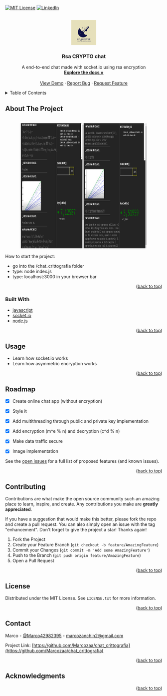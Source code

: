 <div id="top"></div>


[![MIT License][license-shield]][license-url]
[![LinkedIn][linkedin-shield]](https://www.linkedin.com/in/marco-zanchin-0b7a0a1b5/)



<!-- PROJECT LOGO -->
<br />
<div align="center">
  <a href="https://github.com/othneildrew/Best-README-Template">
    <img src="logo_rsachat.png" alt="Logo" width="80" height="80">
  </a>

  <h3 align="center">Rsa CRYPTO chat</h3>

  <p align="center">
    A end-to-end chat made with socket.io using rsa encryption
    <br />
    <a href="https://github.com/Marcozaa/chat_crittografia"><strong>Explore the docs »</strong></a>
    <br />
    <br />
    <a href="">View Demo</a>
    ·
    <a href="https://github.com/Marcozaa/chat_crittografia/issues">Report Bug</a>
    ·
    <a href="https://github.com/Marcozaa/chat_crittografia/issues">Request Feature</a>
  </p>
</div>



<!-- TABLE OF CONTENTS -->
<details>
  <summary>Table of Contents</summary>
  <ol>
    <li>
      <a href="#about-the-project">About The Project</a>
      <ul>
        <li><a href="#built-with">Built With</a></li>
      </ul>
    </li>
    <li>
      <a href="#getting-started">Getting Started</a>
      <ul>
        <li><a href="#prerequisites">Prerequisites</a></li>
        <li><a href="#installation">Installation</a></li>
      </ul>
    </li>
    <li><a href="#usage">Usage</a></li>
    <li><a href="#roadmap">Roadmap</a></li>
    <li><a href="#contributing">Contributing</a></li>
    <li><a href="#license">License</a></li>
    <li><a href="#contact">Contact</a></li>
    <li><a href="#acknowledgments">Acknowledgments</a></li>
  </ol>
</details>



<!-- ABOUT THE PROJECT -->
## About The Project
<br />
<div align="center">
  <a href="https://github.com/othneildrew/Best-README-Template">
    <img src="chatapp3.PNG" alt="Logo" width="80%" height="400">
  </a>
 </div>

How to start the project:
* go into the /chat_crittografia folder
* type: node index.js
* type: localhost:3000 in your browser bar 


<p align="right">(<a href="#top">back to top</a>)</p>



### Built With

* [javascript](https://javascript.com/)
* [socket.io](https://socket.io/)
* [node.js](nodejs.org)


<p align="right">(<a href="#top">back to top</a>)</p>




<!-- USAGE EXAMPLES -->
## Usage

- Learn how socket.io works 
- Learn how asymmetric encryption works


<p align="right">(<a href="#top">back to top</a>)</p>



<!-- ROADMAP -->
## Roadmap

- [x] Create online chat app (without encryption)
- [x] Style it
- [x] Add multithreading through public and private key implementation
- [x] Add encryption (m^e % n) and decryption (c^d % n)
- [x] Make data traffic secure
- [x] Image implementation


See the [open issues](https://github.com/Marcozaa/chat_crittografia/issues) for a full list of proposed features (and known issues).

<p align="right">(<a href="#top">back to top</a>)</p>



<!-- CONTRIBUTING -->
## Contributing

Contributions are what make the open source community such an amazing place to learn, inspire, and create. Any contributions you make are **greatly appreciated**.

If you have a suggestion that would make this better, please fork the repo and create a pull request. You can also simply open an issue with the tag "enhancement".
Don't forget to give the project a star! Thanks again!

1. Fork the Project
2. Create your Feature Branch (`git checkout -b feature/AmazingFeature`)
3. Commit your Changes (`git commit -m 'Add some AmazingFeature'`)
4. Push to the Branch (`git push origin feature/AmazingFeature`)
5. Open a Pull Request

<p align="right">(<a href="#top">back to top</a>)</p>



<!-- LICENSE -->
## License

Distributed under the MIT License. See `LICENSE.txt` for more information.

<p align="right">(<a href="#top">back to top</a>)</p>



<!-- CONTACT -->
## Contact

Marco - [@Marco42982395](marcozanchin.com) - marcozanchin2@gmail.com

Project Link: [https://github.com/Marcozaa/chat_crittografia](https://github.com/Marcozaa/chat_crittografia)

<p align="right">(<a href="#top">back to top</a>)</p>



<!-- ACKNOWLEDGMENTS -->
## Acknowledgments



<p align="right">(<a href="#top">back to top</a>)</p>



<!-- MARKDOWN LINKS & IMAGES -->
<!-- https://www.markdownguide.org/basic-syntax/#reference-style-links -->
[contributors-shield]: https://img.shields.io/github/contributors/othneildrew/Best-README-Template.svg?style=for-the-badge
[contributors-url]: https://github.com/othneildrew/Best-README-Template/graphs/contributors
[forks-shield]: https://img.shields.io/github/forks/othneildrew/Best-README-Template.svg?style=for-the-badge
[forks-url]: https://github.com/othneildrew/Best-README-Template/network/members
[stars-shield]: https://img.shields.io/github/stars/othneildrew/Best-README-Template.svg?style=for-the-badge
[stars-url]: https://github.com/othneildrew/Best-README-Template/stargazers
[issues-shield]: https://img.shields.io/github/issues/othneildrew/Best-README-Template.svg?style=for-the-badge
[issues-url]: https://github.com/othneildrew/Best-README-Template/issues
[license-shield]: https://img.shields.io/github/license/othneildrew/Best-README-Template.svg?style=for-the-badge
[license-url]: https://github.com/othneildrew/Best-README-Template/blob/master/LICENSE.txt
[linkedin-shield]: https://img.shields.io/badge/-LinkedIn-black.svg?style=for-the-badge&logo=linkedin&colorB=555
[linkedin-url]: https://linkedin.com/in/othneildrew
[product-screenshot]: images/screenshot.png

